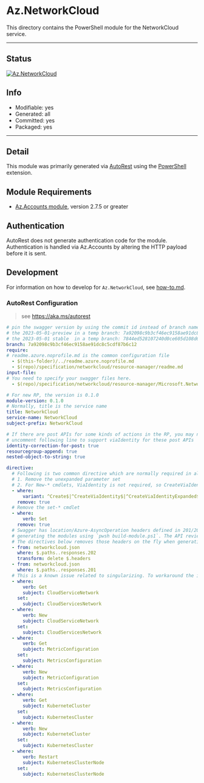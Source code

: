 <!-- region Generated -->
# Az.NetworkCloud
This directory contains the PowerShell module for the NetworkCloud service.

---
## Status
[![Az.NetworkCloud](https://img.shields.io/powershellgallery/v/Az.NetworkCloud.svg?style=flat-square&label=Az.NetworkCloud "Az.NetworkCloud")](https://www.powershellgallery.com/packages/Az.NetworkCloud/)

## Info
- Modifiable: yes
- Generated: all
- Committed: yes
- Packaged: yes

---
## Detail
This module was primarily generated via [AutoRest](https://github.com/Azure/autorest) using the [PowerShell](https://github.com/Azure/autorest.powershell) extension.

## Module Requirements
- [Az.Accounts module](https://www.powershellgallery.com/packages/Az.Accounts/), version 2.7.5 or greater

## Authentication
AutoRest does not generate authentication code for the module. Authentication is handled via Az.Accounts by altering the HTTP payload before it is sent.

## Development
For information on how to develop for `Az.NetworkCloud`, see [how-to.md](how-to.md).
<!-- endregion -->

### AutoRest Configuration
> see https://aka.ms/autorest

```yaml
# pin the swagger version by using the commit id instead of branch name
# the 2023-05-01-preview in a temp branch: 7a92098c9b3cf46ec9158ae91dc8c5cdf87b6c12
# the 2023-05-01 stable  in a temp branch: 7844ed528107240d0ce605d108d6b4bec3cc2f96
branch: 7a92098c9b3cf46ec9158ae91dc8c5cdf87b6c12
require:
# readme.azure.noprofile.md is the common configuration file
  - $(this-folder)/../readme.azure.noprofile.md
  - $(repo)/specification/networkcloud/resource-manager/readme.md
input-file:
# You need to specify your swagger files here.
  - $(repo)/specification/networkcloud/resource-manager/Microsoft.NetworkCloud/preview/2023-05-01-preview/networkcloud.json

# For new RP, the version is 0.1.0
module-version: 0.1.0
# Normally, title is the service name
title: NetworkCloud
service-name: NetworkCloud
subject-prefix: NetworkCloud

# If there are post APIs for some kinds of actions in the RP, you may need to
# uncomment following line to support viaIdentity for these post APIs
identity-correction-for-post: true
resourcegroup-append: true
nested-object-to-string: true

directive:
  # Following is two common directive which are normally required in all the RPs
  # 1. Remove the unexpanded parameter set
  # 2. For New-* cmdlets, ViaIdentity is not required, so CreateViaIdentityExpanded is removed as well
  - where:
      variant: ^Create$|^CreateViaIdentity$|^CreateViaIdentityExpanded$|^Update$|^UpdateViaIdentity$
    remove: true
  # Remove the set-* cmdlet
  - where:
      verb: Set
    remove: true
  # Swagger has location/Azure-AsyncOperation headers defined in 201/202 response which actually leads to the errors while
  # generating the modules using `pwsh build-module.ps1`. The API review board rejected the change to remove it.
  # The directives below removes those headers on the fly when generating the code.
  - from: networkcloud.json
    where: $.paths..responses.202
    transform: delete $.headers
  - from: networkcloud.json
    where: $.paths..responses.201
  # This is a known issue related to singularizing. To workaround the issue, please rename the cmdlet by following https://github.com/Azure/autorest.powershell/blob/main/docs/directives.md#Cmdlet-Rename
  - where:
      verb: Get
      subject: CloudServiceNetwork
    set:
      subject: CloudServicesNetwork
  - where:
      verb: New
      subject: CloudServiceNetwork
    set:
      subject: CloudServicesNetwork
  - where:
      verb: Get
      subject: MetricConfiguration
    set:
      subject: MetricsConfiguration
  - where:
      verb: New
      subject: MetricConfiguration
    set:
      subject: MetricsConfiguration
  - where:
      verb: Get
      subject: KuberneteCluster
    set:
      subject: KubernetesCluster
  - where:
      verb: New
      subject: KuberneteCluster
    set:
      subject: KubernetesCluster
  - where:
      verb: Restart
      subject: KubernetesClusterNode
    set:
      subject: KubernetesClusterNode
